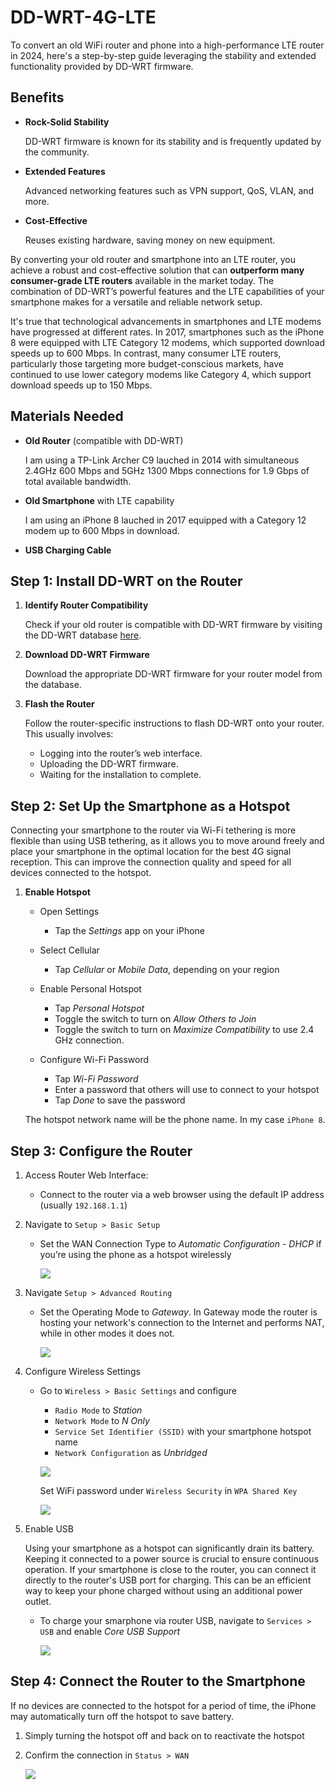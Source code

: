 # DD-WRT-4G-LTE

To convert an old WiFi router and phone into a high-performance LTE router in 2024, here's a step-by-step guide leveraging the stability and extended functionality provided by DD-WRT firmware.

## Benefits

- **Rock-Solid Stability**
  
  DD-WRT firmware is known for its stability and is frequently updated by the community.
  
- **Extended Features**

  Advanced networking features such as VPN support, QoS, VLAN, and more.
  
- **Cost-Effective**
  
  Reuses existing hardware, saving money on new equipment.
 
By converting your old router and smartphone into an LTE router, you achieve a robust and cost-effective solution that can **outperform many consumer-grade LTE routers** available in the market today. The combination of DD-WRT’s powerful features and the LTE capabilities of your smartphone makes for a versatile and reliable network setup.

It's true that technological advancements in smartphones and LTE modems have progressed at different rates. In 2017, smartphones such as the iPhone 8 were equipped with LTE Category 12 modems, which supported download speeds up to 600 Mbps. In contrast, many consumer LTE routers, particularly those targeting more budget-conscious markets, have continued to use lower category modems like Category 4, which support download speeds up to 150 Mbps.

## Materials Needed

- **Old Router** (compatible with DD-WRT)
  
  I am using a TP-Link Archer C9 lauched in 2014 with simultaneous 2.4GHz 600 Mbps and 5GHz 1300 Mbps connections for 1.9 Gbps of total available bandwidth.
  
- **Old Smartphone** with LTE capability
  
  I am using an iPhone 8 lauched in 2017 equipped with a Category 12 modem up to 600 Mbps in download.
  
- **USB Charging Cable**

## Step 1: Install DD-WRT on the Router

1. **Identify Router Compatibility**
   
   Check if your old router is compatible with DD-WRT firmware by visiting the DD-WRT database [here](https://dd-wrt.com/support/router-database/).

3. **Download DD-WRT Firmware**
   
   Download the appropriate DD-WRT firmware for your router model from the database.

5. **Flash the Router**

   Follow the router-specific instructions to flash DD-WRT onto your router. This usually involves:
    - Logging into the router’s web interface.
    - Uploading the DD-WRT firmware.
    - Waiting for the installation to complete.

## Step 2: Set Up the Smartphone as a Hotspot

Connecting your smartphone to the router via Wi-Fi tethering is more flexible than using USB tethering, as it allows you to move around freely and place your smartphone in the optimal location for the best 4G signal reception. This can improve the connection quality and speed for all devices connected to the hotspot.
 
  1. **Enable Hotspot**

     - Open Settings
       
       - Tap the *Settings* app on your iPhone

     - Select Cellular
     
       - Tap *Cellular* or *Mobile Data*, depending on your region

     - Enable Personal Hotspot

        - Tap *Personal Hotspot*
        - Toggle the switch to turn on *Allow Others to Join*
        - Toggle the switch to turn on *Maximize Compatibility* to use 2.4 GHz connection.
     
     - Configure Wi-Fi Password

       - Tap *Wi-Fi Password*
       - Enter a password that others will use to connect to your hotspot
       - Tap *Done* to save the password
      
     The hotspot network name will be the phone name. In my case `iPhone 8`.

## Step 3: Configure the Router

1. Access Router Web Interface:
   
   - Connect to the router via a web browser using the default IP address (usually `192.168.1.1`)
   
2. Navigate to `Setup > Basic Setup`
   
   - Set the WAN Connection Type to *Automatic Configuration - DHCP* if you’re using the phone as a hotspot wirelessly
  
     ![](images/Setup%20-%20Basic%20Setup.jpg)

3. Navigate `Setup > Advanced Routing`

   - Set the Operating Mode to *Gateway*. In Gateway mode the router is hosting your network's connection to the Internet and performs NAT, while in other modes it does not.
  
     ![](images/Setup%20-%20Advanced%20Routing.jpg)
     
   
3. Configure Wireless Settings
   
   - Go to `Wireless > Basic Settings` and configure
      - `Radio Mode` to *Station*
      - `Network Mode` to *N Only*
      - `Service Set Identifier (SSID)` with your smartphone hotspot name
      - `Network Configuration` as *Unbridged*
       
     ![](images/Wireless%20-%20Basic%20Settings.jpg)

     Set WiFi password under `Wireless Security` in `WPA Shared Key`
     
     ![](images/Wireless%20-%20Wireless%20Security.jpg)

4. Enable USB

   Using your smartphone as a hotspot can significantly drain its battery. Keeping it connected to a power source is crucial to ensure continuous operation. If your smartphone is close to the router, you can connect it directly to the router's USB port for charging. This can be an efficient way to keep your phone charged without using an additional power outlet.
   
   - To charge your smarphone via router USB, navigate to `Services > USB` and enable *Core USB Support*
   
     ![](images/Services%20-%20USB.jpg)

## Step 4: Connect the Router to the Smartphone

If no devices are connected to the hotspot for a period of time, the iPhone may automatically turn off the hotspot to save battery.

  1. Simply turning the hotspot off and back on to reactivate the hotspot
  
  2. Confirm the connection in `Status > WAN`

     ![](images/Status%20-%20WAN.jpg)

